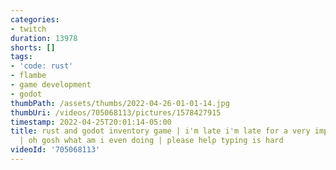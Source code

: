 ```yaml
---
categories:
- twitch
duration: 13978
shorts: []
tags:
- 'code: rust'
- flambe
- game development
- godot
thumbPath: /assets/thumbs/2022-04-26-01-01-14.jpg
thumbUri: /videos/705068113/pictures/1578427915
timestamp: 2022-04-25T20:01:14-05:00
title: rust and godot inventory game | i'm late i'm late for a very important date
  | oh gosh what am i even doing | please help typing is hard
videoId: '705068113'
---
```


